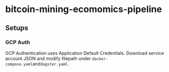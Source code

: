# bitcoin-mining-ecomomics-pipeline

## Setups

### GCP Auth

GCP Authentication uses Application Default Credentials. Download service account JSON and modify filepath under `docker-compose.yaml`and`dagster.yaml`.
